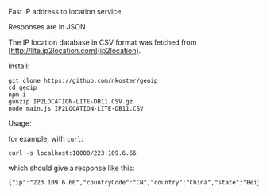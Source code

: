 Fast IP address to location service.

Responses are in JSON.

The IP location database in CSV format was fetched from [http://lite.ip2location.com](ip2location).

Install:

```
git clone https://github.com/nkoster/geoip
cd geoip
npm i
gunzip IP2LOCATION-LITE-DB11.CSV.gz
node main.js IP2LOCATION-LITE-DB11.CSV
```

Usage:

for example, with ```curl```:
```
curl -s localhost:10000/223.109.6.66
```
which should give a response like this:
```
{"ip":"223.109.6.66","countryCode":"CN","country":"China","state":"Beijing","city":"Beijing"}
```
